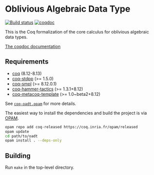 # Oblivious Algebraic Data Type

[![Build status][action-badge]][action-link]
[![coqdoc][doc-badge]][doc-link]

[action-badge]: https://github.com/ccyip/oadt/actions/workflows/build.yml/badge.svg?branch=master
[action-link]: https://github.com/ccyip/oadt/actions

[doc-badge]: https://img.shields.io/badge/docs-coqdoc-blue.svg
[doc-link]: https://ccyip.github.io/oadt

This is the Coq formalization of the core calculus for oblivious algebraic data
types.

[The coqdoc documentation](https://ccyip.github.io/oadt)

## Requirements

- [coq](https://coq.inria.fr) (8.12-8.13)
- [coq-stdpp](https://gitlab.mpi-sws.org/iris/stdpp) (>= 1.5.0)
- [coq-smpl](https://github.com/uds-psl/smpl) (>= 8.12.0.1)
- [coq-hammer-tactics](https://coqhammer.github.io) (>= 1.3.1+8.12)
- [coq-metacoq-template](https://metacoq.github.io/) (>= 1.0~beta2+8.12)

See [`coq-oadt.opam`](./coq-oadt.opam) for more details.

The easiest way to install the dependencies and build the project is via
[OPAM](https://opam.ocaml.org/doc/Install.html).

``` sh
opam repo add coq-released https://coq.inria.fr/opam/released
opam update
cd path/to/oadt
opam install . --deps-only
```

## Building

Run `make` in the top-level directory.
